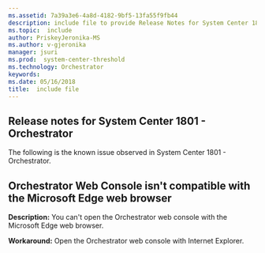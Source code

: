 ```yaml
---
ms.assetid: 7a39a3e6-4a8d-4182-9bf5-13fa55f9fb44
description: include file to provide Release Notes for System Center 1801 - Orchestrator
ms.topic:  include
author: PriskeyJeronika-MS
ms.author: v-gjeronika
manager: jsuri
ms.prod:  system-center-threshold
ms.technology: Orchestrator
keywords:
ms.date: 05/16/2018
title:  include file
---
```


##  Release notes for System Center 1801 - Orchestrator

The following is the known issue observed in System Center 1801 - Orchestrator.

## Orchestrator Web Console isn't compatible with the Microsoft Edge web browser
**Description:** You can't open the Orchestrator web console with the Microsoft Edge web browser.

**Workaround:** Open the Orchestrator web console with Internet Explorer.
